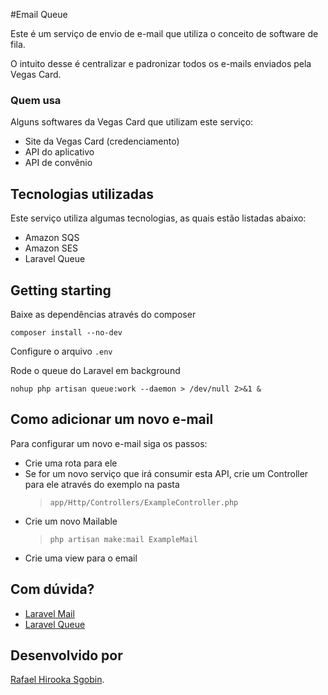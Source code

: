 #Email Queue

Este é um serviço de envio de e-mail que utiliza o conceito de software de fila.

O intuito desse é centralizar e padronizar todos os e-mails enviados pela Vegas Card.

### Quem usa

Alguns softwares da Vegas Card que utilizam este serviço:

- Site da Vegas Card (credenciamento)
- API do aplicativo
- API de convênio

## Tecnologias utilizadas

Este serviço utiliza algumas tecnologias, as quais estão listadas abaixo:

- Amazon SQS
- Amazon SES
- Laravel Queue

## Getting starting

Baixe as dependências através do composer

``composer install --no-dev``

Configure o arquivo ``.env``

Rode o queue do Laravel em background

``nohup php artisan queue:work --daemon > /dev/null 2>&1 &``

## Como adicionar um novo e-mail

Para configurar um novo e-mail siga os passos:

- Crie uma rota para ele
- Se for um novo serviço que irá consumir esta API, crie um Controller para ele através do exemplo na pasta 
    > ``app/Http/Controllers/ExampleController.php``
- Crie um novo Mailable 
    > ``php artisan make:mail ExampleMail``
- Crie uma view para o email

## Com dúvida?
- [Laravel Mail](https://laravel.com/docs/5.8/mail)
- [Laravel Queue](https://laravel.com/docs/5.8/queues)


## Desenvolvido por

[Rafael Hirooka Sgobin](https://github.com/rafaelhirooka).
